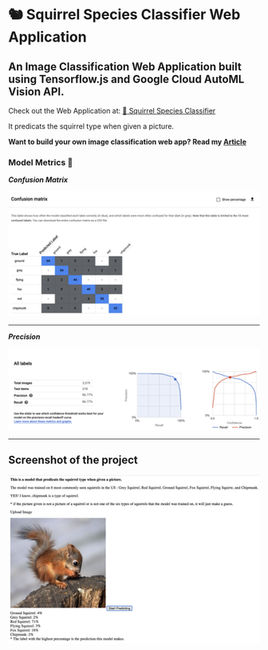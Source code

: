 # 🐿 Squirrel Species Classifier Web Application
## An Image Classification Web Application built using Tensorflow.js and Google Cloud AutoML Vision API.
Check out the Web Application at: [:link: Squirrel Species Classifier](https://adroit-memento-277508.uc.r.appspot.com/)

It predicats the squirrel type when given a picture.

**Want to build your own image classification web app? Read my [Article]()**

### Model Metrics :rotating_light:

_**Confusion Matrix**_

![Confusion Matrix](https://github.com/Sheldenshi/SquirrelSpeciesClassifier/blob/master/cm.png)

---


_**Precision**_

![Precision](https://github.com/Sheldenshi/SquirrelSpeciesClassifier/blob/master/rp.png)


---

## Screenshot of the project

![Screenshot](https://github.com/Sheldenshi/SquirrelSpeciesClassifier/blob/master/ss.png)
